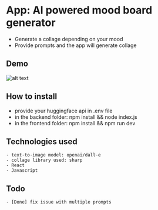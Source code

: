 # App: AI powered mood board generator
- Generate a collage depending on your mood
- Provide prompts and the app will generate collage

## Demo
![alt text](<Screenshot 2024-12-17 at 2.16.19 AM.png>)

## How to install
- provide your huggingface api in .env file
- in the backend folder: npm install && node index.js
- in the frontend folder: npm install && npm run dev

## Technologies used
    - text-to-image model: openai/dall-e
    - collage library used: sharp
    - React
    - Javascript

## Todo
    - [Done] fix issue with multiple prompts 
    
